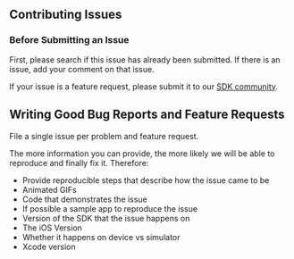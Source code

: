 ## Contributing Issues

### Before Submitting an Issue

First, please search if this issue has already been submitted. If there is an issue, add your comment on that issue.

If your issue is a feature request, please submit it to our [SDK community](https://support.zendesk.com/hc/en-us/community/topics/200488257-Zendesk-SDKs). 

## Writing Good Bug Reports and Feature Requests

File a single issue per problem and feature request.

The more information you can provide, the more likely we will be able to reproduce and finally fix it. Therefore: 

* Provide reproducible steps that describe how the issue came to be
* Animated GIFs
* Code that demonstrates the issue
* If possible a sample app to reproduce the issue
* Version of the SDK that the issue happens on
* The iOS Version
* Whether it happens on device vs simulator
* Xcode version

